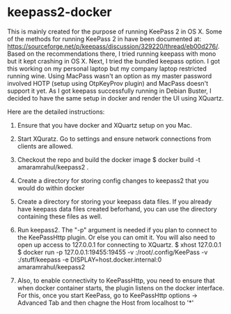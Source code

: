 # keepass2-docker

This is mainly created for the purpose of running KeePass 2 in OS X. Some of the methods for running KeePass 2 in have been documented at: https://sourceforge.net/p/keepass/discussion/329220/thread/eb00d276/. Based on the recommendations there, I tried running keepass with mono but it kept crashing in OS X. Next, I tried the bundled keepass option. I got this working on my personal laptop but my company laptop restricted running wine. Using MacPass wasn't an option as my master password involved HOTP (setup using OtpKeyProv plugin) and MacPass doesn't support it yet. As I got keepass successfully running in Debian Buster, I decided to have the same setup in docker and render the UI using XQuartz.

Here are the detailed instructions:

1. Ensure that you have docker and XQuartz setup on you Mac. 

2. Start XQuratz. Go to settings and ensure network connections from clients are allowed.

3. Checkout the repo and build the docker image
$ docker build -t amaramrahul/keepass2 .

4. Create a directory for storing config changes to keepass2 that you would do within docker

5. Create a directory for storing your keepass data files. If you already have keepass data files created beforhand, you can use the directory containing these files as well.

6. Run keepass2. The "-p" argument is needed if you plan to connect to the KeePassHttp plugin. Or else you can omit it. You will also need to open up access to 127.0.0.1 for connecting to XQuartz.
$ xhost 127.0.0.1
$ docker run -p 127.0.0.1:19455:19455 -v <absolute-path-to-keepass-config-directory>:/root/.config/KeePass -v <absolute-path-to-keepass-data-files-directory>:/stuff/keepass -e DISPLAY=host.docker.internal:0 amaramrahul/keepass2

7. Also, to enable connectivity to KeePassHttp, you need to ensure that when docker container starts, the plugin listens on the docker interface. For this, once you start KeePass, go to KeePassHttp options -> Advanced Tab and then chagne the Host from localhost to '\*'
